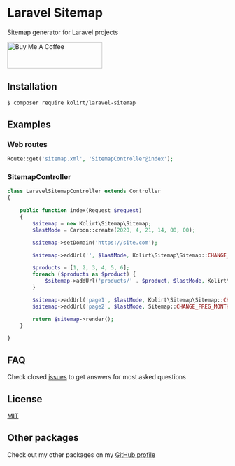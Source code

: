 # Laravel Sitemap
Sitemap generator for Laravel projects

<a href="https://www.buymeacoffee.com/kolirt" target="_blank">
  <img src="https://cdn.buymeacoffee.com/buttons/v2/arial-yellow.png" alt="Buy Me A Coffee" style="height: 60px !important;width: 217px !important;" >
</a>


## Installation
```bash
$ composer require kolirt/laravel-sitemap
```


## Examples

### Web routes
```php
Route::get('sitemap.xml', 'SitemapController@index');
```


### SitemapController
```php
class LaravelSitemapController extends Controller
{

    public function index(Request $request)
    {
        $sitemap = new Kolirt\Sitemap\Sitemap;
        $lastMode = Carbon::create(2020, 4, 21, 14, 00, 00);

        $sitemap->setDomain('https://site.com');

        $sitemap->addUrl('', $lastMode, Kolirt\Sitemap\Sitemap::CHANGE_FREG_DAILY, 1);

        $products = [1, 2, 3, 4, 5, 6];
        foreach ($products as $product) {
            $sitemap->addUrl('products/' . $product, $lastMode, Kolirt\Sitemap\Sitemap::CHANGE_FREG_DAILY, 0.8);
        }

        $sitemap->addUrl('page1', $lastMode, Kolirt\Sitemap\Sitemap::CHANGE_FREG_WEEKLY, 0.6);
        $sitemap->addUrl('page2', $lastMode, Sitemap::CHANGE_FREG_MONTHLY, 0.5);

        return $sitemap->render();
    }

}
```


## FAQ
Check closed [issues](https://github.com/kolirt/laravel-sitemap/issues) to get answers for most asked questions


## License
[MIT](LICENSE.txt)


## Other packages
Check out my other packages on my [GitHub profile](https://github.com/kolirt)
